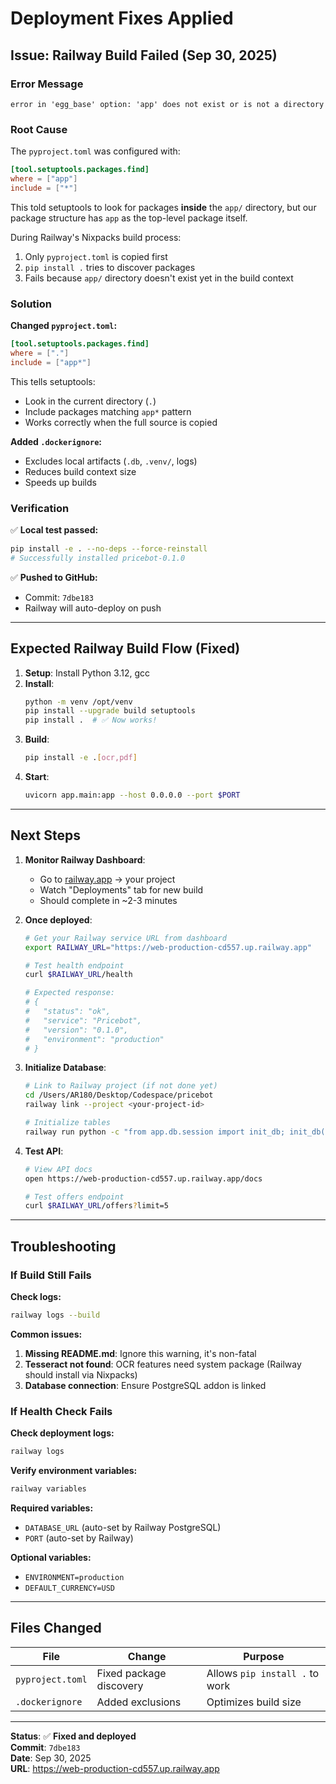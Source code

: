 # Deployment Fixes Applied

## Issue: Railway Build Failed (Sep 30, 2025)

### Error Message
```
error in 'egg_base' option: 'app' does not exist or is not a directory
```

### Root Cause
The `pyproject.toml` was configured with:
```toml
[tool.setuptools.packages.find]
where = ["app"]
include = ["*"]
```

This told setuptools to look for packages **inside** the `app/` directory, but our package structure has `app` as the top-level package itself.

During Railway's Nixpacks build process:
1. Only `pyproject.toml` is copied first
2. `pip install .` tries to discover packages
3. Fails because `app/` directory doesn't exist yet in the build context

### Solution

**Changed `pyproject.toml`:**
```toml
[tool.setuptools.packages.find]
where = ["."]
include = ["app*"]
```

This tells setuptools:
- Look in the current directory (`.`)
- Include packages matching `app*` pattern
- Works correctly when the full source is copied

**Added `.dockerignore`:**
- Excludes local artifacts (`.db`, `.venv/`, logs)
- Reduces build context size
- Speeds up builds

### Verification

✅ **Local test passed:**
```bash
pip install -e . --no-deps --force-reinstall
# Successfully installed pricebot-0.1.0
```

✅ **Pushed to GitHub:**
- Commit: `7dbe183`
- Railway will auto-deploy on push

---

## Expected Railway Build Flow (Fixed)

1. **Setup**: Install Python 3.12, gcc
2. **Install**: 
   ```bash
   python -m venv /opt/venv
   pip install --upgrade build setuptools
   pip install .  # ✅ Now works!
   ```
3. **Build**:
   ```bash
   pip install -e .[ocr,pdf]
   ```
4. **Start**:
   ```bash
   uvicorn app.main:app --host 0.0.0.0 --port $PORT
   ```

---

## Next Steps

1. **Monitor Railway Dashboard**:
   - Go to [railway.app](https://railway.app) → your project
   - Watch "Deployments" tab for new build
   - Should complete in ~2-3 minutes

2. **Once deployed**:
   ```bash
   # Get your Railway service URL from dashboard
   export RAILWAY_URL="https://web-production-cd557.up.railway.app"
   
   # Test health endpoint
   curl $RAILWAY_URL/health
   
   # Expected response:
   # {
   #   "status": "ok",
   #   "service": "Pricebot",
   #   "version": "0.1.0",
   #   "environment": "production"
   # }
   ```

3. **Initialize Database**:
   ```bash
   # Link to Railway project (if not done yet)
   cd /Users/AR180/Desktop/Codespace/pricebot
   railway link --project <your-project-id>
   
   # Initialize tables
   railway run python -c "from app.db.session import init_db; init_db()"
   ```

4. **Test API**:
   ```bash
   # View API docs
   open https://web-production-cd557.up.railway.app/docs
   
   # Test offers endpoint
   curl $RAILWAY_URL/offers?limit=5
   ```

---

## Troubleshooting

### If Build Still Fails

**Check logs:**
```bash
railway logs --build
```

**Common issues:**
1. **Missing README.md**: Ignore this warning, it's non-fatal
2. **Tesseract not found**: OCR features need system package (Railway should install via Nixpacks)
3. **Database connection**: Ensure PostgreSQL addon is linked

### If Health Check Fails

**Check deployment logs:**
```bash
railway logs
```

**Verify environment variables:**
```bash
railway variables
```

**Required variables:**
- `DATABASE_URL` (auto-set by Railway PostgreSQL)
- `PORT` (auto-set by Railway)

**Optional variables:**
- `ENVIRONMENT=production`
- `DEFAULT_CURRENCY=USD`

---

## Files Changed

| File | Change | Purpose |
|------|--------|---------|
| `pyproject.toml` | Fixed package discovery | Allows `pip install .` to work |
| `.dockerignore` | Added exclusions | Optimizes build size |

---

**Status**: ✅ **Fixed and deployed**  
**Commit**: `7dbe183`  
**Date**: Sep 30, 2025  
**URL**: https://web-production-cd557.up.railway.app
